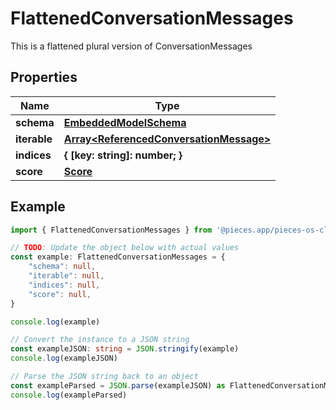 
# FlattenedConversationMessages

This is a flattened plural version of ConversationMessages

## Properties

Name | Type
------------ | -------------
**schema** | [**EmbeddedModelSchema**](EmbeddedModelSchema)
**iterable** | [**Array&lt;ReferencedConversationMessage&gt;**](ReferencedConversationMessage)
**indices** | **\{ [key: string]: number; \}**
**score** | [**Score**](Score)

## Example

```typescript
import { FlattenedConversationMessages } from '@pieces.app/pieces-os-client'

// TODO: Update the object below with actual values
const example: FlattenedConversationMessages = {
    "schema": null,
    "iterable": null,
    "indices": null,
    "score": null,
}

console.log(example)

// Convert the instance to a JSON string
const exampleJSON: string = JSON.stringify(example)
console.log(exampleJSON)

// Parse the JSON string back to an object
const exampleParsed = JSON.parse(exampleJSON) as FlattenedConversationMessages
console.log(exampleParsed)
```


